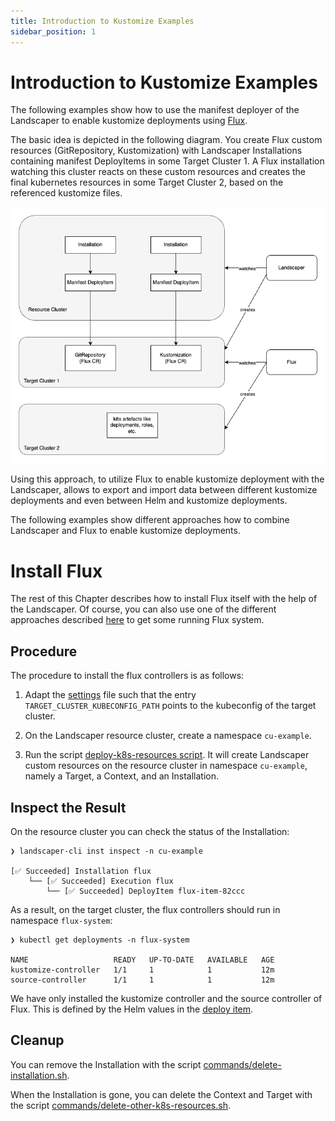 ```yaml
---
title: Introduction to Kustomize Examples
sidebar_position: 1
---
```


# Introduction to Kustomize Examples

The following examples show how to use the manifest deployer of the Landscaper to enable kustomize deployments using 
[Flux](https://fluxcd.io/flux/components/kustomize/).

The basic idea is depicted in the following diagram. You create Flux custom resources (GitRepository, Kustomization)
with Landscaper Installations containing manifest DeployItems in some Target Cluster 1. A Flux installation watching this
cluster reacts on these custom resources and creates the final kubernetes resources in some Target Cluster 2, 
based on the referenced kustomize files.

![diagram](diagram.drawio.png)

Using this approach, to utilize Flux to enable kustomize deployment with the Landscaper, allows to export and import
data between different kustomize deployments and even between Helm and kustomize deployments.

The following examples show different approaches how to combine Landscaper and Flux to enable kustomize deployments.

# Install Flux

The rest of this Chapter describes how to install Flux itself with the help of the Landscaper. Of course, you can also 
use one of the different approaches described [here](https://fluxcd.io/flux/installation/) to get some running 
Flux system.

## Procedure

The procedure to install the flux controllers is as follows:

1. Adapt the [settings](https://github.com/gardener/landscaper/tree/master/docs/guided-tour/kustomize/01-kustomize-introduction/commands/settings) file
   such that the entry `TARGET_CLUSTER_KUBECONFIG_PATH` points to the kubeconfig of the target cluster.

2. On the Landscaper resource cluster, create a namespace `cu-example`.

3. Run the script [deploy-k8s-resources script](https://github.com/gardener/landscaper/tree/master/docs/guided-tour/kustomize/01-kustomize-introduction/commands/deploy-k8s-resources.sh).
   It will create  Landscaper custom resources on the resource cluster in namespace `cu-example`, namely a Target, a Context, and an Installation.


## Inspect the Result

On the resource cluster you can check the status of the Installation:

```shell
❯ landscaper-cli inst inspect -n cu-example

[✅ Succeeded] Installation flux
    └── [✅ Succeeded] Execution flux
        └── [✅ Succeeded] DeployItem flux-item-82ccc
```

As a result, on the target cluster, the flux controllers should run in namespace `flux-system`: 

```shell
❯ kubectl get deployments -n flux-system

NAME                   READY   UP-TO-DATE   AVAILABLE   AGE
kustomize-controller   1/1     1            1           12m
source-controller      1/1     1            1           12m
```

We have only installed the kustomize controller and the source controller of Flux. This is defined by the Helm values
in the [deploy item](blueprint/deploy-execution.yaml).


## Cleanup

You can remove the Installation with the script
[commands/delete-installation.sh](https://github.com/gardener/landscaper/tree/master/docs/guided-tour/kustomize/01-kustomize-introduction/commands/delete-installation.sh).

When the Installation is gone, you can delete the Context and Target with the script
[commands/delete-other-k8s-resources.sh](https://github.com/gardener/landscaper/tree/master/docs/guided-tour/kustomize/01-kustomize-introduction/commands/delete-other-k8s-resources.sh).
